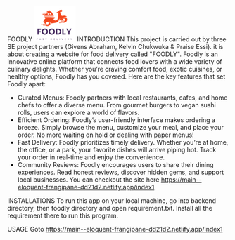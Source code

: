 FOODLY
![alt text](frontend/Images/Logo.png)
INTRODUCTION
This project is carried out by three SE project partners (Givens Abraham, Kelvin Chukwuka & Praise Essi). it is about creating a website for food delivery called "FOODLY".
Foodly is an innovative online platform that connects food lovers with a wide variety of culinary delights. Whether you’re craving comfort food, exotic cuisines, or healthy options, Foodly has you covered. 
Here are the key features that set Foodly apart:
- Curated Menus:
Foodly partners with local restaurants, cafes, and home chefs to offer a diverse menu. From gourmet burgers to vegan sushi rolls, users can explore a world of flavors.
- Efficient Ordering:
Foodly’s user-friendly interface makes ordering a breeze. Simply browse the menu, customize your meal, and place your order. No more waiting on hold or dealing with paper menus!
- Fast Delivery:
Foodly prioritizes timely delivery. Whether you’re at home, the office, or a park, your favorite dishes will arrive piping hot. Track your order in real-time and enjoy the convenience.
- Community Reviews:
Foodly encourages users to share their dining experiences. Read honest reviews, discover hidden gems, and support local businesses.
You can checkout the site here https://main--eloquent-frangipane-dd21d2.netlify.app/index1

INSTALLATIONS
To run this app on your local machine, go into backend directory, then foodly directory and open requirement.txt. Install all the requirement there to run this program.

USAGE
Goto https://main--eloquent-frangipane-dd21d2.netlify.app/index1

